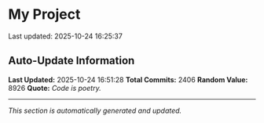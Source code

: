 # My Project


Last updated: 2025-10-24 16:25:37













































































































































































































































































































































































































































































































































































































































































































































































































































































































































































































































































































































































































































































































































































































































































































































































































































































































































































































































































































































































































































































































































































































































































































































































































































































































































































































































































































































































































































































































## Auto-Update Information

**Last Updated:** 2025-10-24 16:51:28
**Total Commits:** 2406
**Random Value:** 8926
**Quote:** _Code is poetry._

---
_This section is automatically generated and updated._